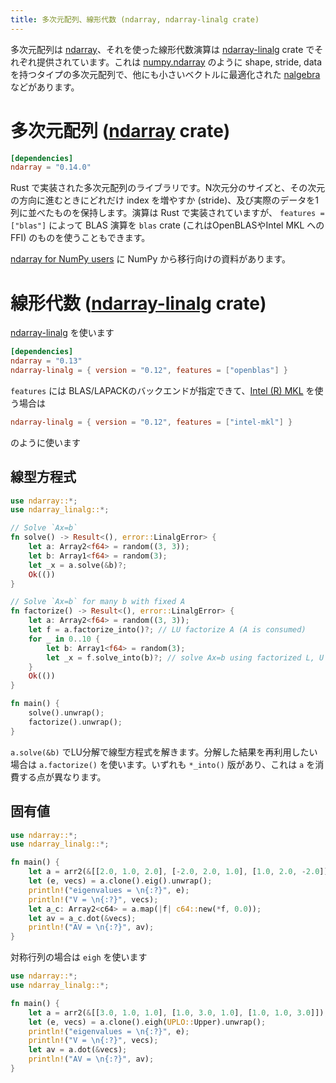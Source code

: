 ```yaml
---
title: 多次元配列、線形代数 (ndarray, ndarray-linalg crate)
---
```


多次元配列は [ndarray][ndarray]、それを使った線形代数演算は [ndarray-linalg][linalg] crate でそれぞれ提供されています。これは [numpy.ndarray][numpy] のように shape, stride, data を持つタイプの多次元配列で、他にも小さいベクトルに最適化された [nalgebra][nalgebra] などがあります。

[ndarray]: https://docs.rs/ndarray/0.14.0/ndarray/
[linalg]: https://docs.rs/ndarray-linalg/0.12.1/ndarray_linalg/
[numpy]: https://numpy.org/doc/stable/reference/generated/numpy.ndarray.html
[nalgebra]: https://docs.rs/nalgebra/0.23.2/nalgebra/

多次元配列 ([ndarray][ndarray] crate)
======================================

```toml
[dependencies]
ndarray = "0.14.0"
```

Rust で実装された多次元配列のライブラリです。N次元分のサイズと、その次元の方向に進むときにどれだけ index を増やすか (stride)、及び実際のデータを1列に並べたものを保持します。演算は Rust で実装されていますが、 `features = ["blas"]` によって BLAS 演算を `blas` crate (これはOpenBLASやIntel MKL への FFI) のものを使うこともできます。

[ndarray for NumPy users](https://docs.rs/ndarray/0.14.0/ndarray/doc/ndarray_for_numpy_users/index.html) に NumPy から移行向けの資料があります。

線形代数 ([ndarray-linalg][linalg] crate)
================================

[ndarray-linalg](https://github.com/rust-ndarray/ndarray-linalg) を使います

```toml
[dependencies]
ndarray = "0.13"
ndarray-linalg = { version = "0.12", features = ["openblas"] }
```

`features` には BLAS/LAPACKのバックエンドが指定できて、[Intel (R) MKL](https://software.intel.com/content/www/us/en/develop/tools/math-kernel-library.html) を使う場合は 

```toml
ndarray-linalg = { version = "0.12", features = ["intel-mkl"] }
```

のように使います

線型方程式
--------------

```rust
use ndarray::*;
use ndarray_linalg::*;

// Solve `Ax=b`
fn solve() -> Result<(), error::LinalgError> {
    let a: Array2<f64> = random((3, 3));
    let b: Array1<f64> = random(3);
    let _x = a.solve(&b)?;
    Ok(())
}

// Solve `Ax=b` for many b with fixed A
fn factorize() -> Result<(), error::LinalgError> {
    let a: Array2<f64> = random((3, 3));
    let f = a.factorize_into()?; // LU factorize A (A is consumed)
    for _ in 0..10 {
        let b: Array1<f64> = random(3);
        let _x = f.solve_into(b)?; // solve Ax=b using factorized L, U
    }
    Ok(())
}

fn main() {
    solve().unwrap();
    factorize().unwrap();
}
```

`a.solve(&b)` でLU分解で線型方程式を解きます。分解した結果を再利用したい場合は `a.factorize()` を使います。いずれも `*_into()` 版があり、これは `a` を消費する点が異なります。

固有値
---------

```rust
use ndarray::*;
use ndarray_linalg::*;

fn main() {
    let a = arr2(&[[2.0, 1.0, 2.0], [-2.0, 2.0, 1.0], [1.0, 2.0, -2.0]]);
    let (e, vecs) = a.clone().eig().unwrap();
    println!("eigenvalues = \n{:?}", e);
    println!("V = \n{:?}", vecs);
    let a_c: Array2<c64> = a.map(|f| c64::new(*f, 0.0));
    let av = a_c.dot(&vecs);
    println!("AV = \n{:?}", av);
}
```

対称行列の場合は `eigh` を使います

```rust
use ndarray::*;
use ndarray_linalg::*;

fn main() {
    let a = arr2(&[[3.0, 1.0, 1.0], [1.0, 3.0, 1.0], [1.0, 1.0, 3.0]]);
    let (e, vecs) = a.clone().eigh(UPLO::Upper).unwrap();
    println!("eigenvalues = \n{:?}", e);
    println!("V = \n{:?}", vecs);
    let av = a.dot(&vecs);
    println!("AV = \n{:?}", av);
}
```


